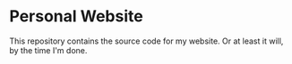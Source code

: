 # Personal Website

This repository contains the source code for my website. Or at least it will, by the time I'm done.
